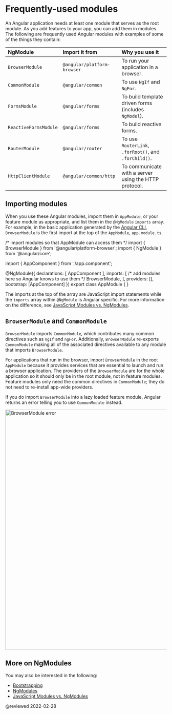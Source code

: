 # Frequently-used modules

An Angular application needs at least one module that serves as the root module.
As you add features to your app, you can add them in modules.
The following are frequently used Angular modules with examples of some of the things they contain:

| NgModule              | Import it from              | Why you use it |
|:---                   |:---                         |:---            |
| `BrowserModule`       | `@angular/platform-browser` | To run your application in a browser.                  |
| `CommonModule`        | `@angular/common`           | To use `NgIf` and `NgFor`.                             |
| `FormsModule`         | `@angular/forms`            | To build template driven forms \(includes `NgModel`\). |
| `ReactiveFormsModule` | `@angular/forms`            | To build reactive forms.                               |
| `RouterModule`        | `@angular/router`           | To use `RouterLink`, `.forRoot()`, and `.forChild()`.  |
| `HttpClientModule`    | `@angular/common/http`      | To communicate with a server using the HTTP protocol.  |

## Importing modules

When you use these Angular modules, import them in `AppModule`, or your feature module as appropriate, and list them in the `@NgModule` `imports` array.
For example, in the basic application generated by the [Angular CLI](cli), `BrowserModule` is the first import at the top of the `AppModule`, `app.module.ts`.

<code-example format="typescript" language="typescript">

/* import modules so that AppModule can access them */
import { BrowserModule } from '&commat;angular/platform-browser';
import { NgModule } from '&commat;angular/core';

import { AppComponent } from './app.component';

&commat;NgModule({
  declarations: [
    AppComponent
  ],
  imports: [ /* add modules here so Angular knows to use them */
    BrowserModule,
  ],
  providers: [],
  bootstrap: [AppComponent]
})
export class AppModule { }

</code-example>

The imports at the top of the array are JavaScript import statements while the `imports` array within `@NgModule` is Angular specific.
For more information on the difference, see [JavaScript Modules vs. NgModules](guide/ngmodule-vs-jsmodule).

## `BrowserModule` and `CommonModule`

`BrowserModule` imports `CommonModule`, which contributes many common directives such as `ngIf` and `ngFor`.
Additionally, `BrowserModule` re-exports `CommonModule` making all of the associated directives available to any module that imports `BrowserModule`.

For applications that run in the browser, import `BrowserModule` in the root `AppModule` because it provides services that are essential to launch and run a browser application.
The providers of the `BrowserModule` are for the whole application so it should only be in the root module, not in feature modules.
Feature modules only need the common directives in `CommonModule`; they do not need to re-install app-wide providers.

If you do import `BrowserModule` into a lazy loaded feature module, Angular returns an error telling you to use `CommonModule` instead.

<div class="lightbox">

<img alt="BrowserModule error" src="generated/images/guide/frequent-ngmodules/browser-module-error.gif" width=750>

</div>

## More on NgModules

You may also be interested in the following:

*   [Bootstrapping](guide/bootstrapping)
*   [NgModules](guide/ngmodules)
*   [JavaScript Modules vs. NgModules](guide/ngmodule-vs-jsmodule)

<!-- links -->

<!-- external links -->

<!-- end links -->

@reviewed 2022-02-28

